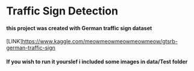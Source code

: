 # Traffic Sign Detection

#### this project was created with German traffic sign dataset
[LINK]https://www.kaggle.com/meowmeowmeowmeowmeow/gtsrb-german-traffic-sign

#### If you wish to run it yourslef i included some images in data/Test folder

